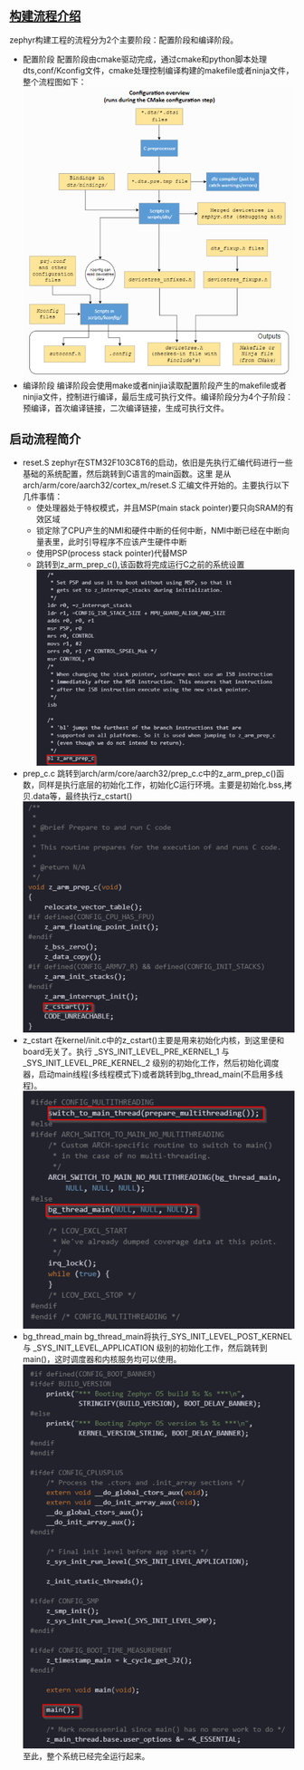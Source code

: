 ## [构建流程介绍](https://docs.zephyrproject.org/latest/guides/build/index.html#)
zephyr构建工程的流程分为2个主要阶段：配置阶段和编译阶段。
* 配置阶段
	配置阶段由cmake驱动完成，通过cmake和python脚本处理dts,conf/Kconfig文件，cmake处理控制编译构建的makefile或者ninja文件，整个流程图如下：
![ConfigurationOverview](https://github.com/ccldmf/zephyr/blob/main/Picture/ConfigurationOverview.png)
* 编译阶段
	编译阶段会使用make或者ninjia读取配置阶段产生的makefile或者ninjia文件，控制进行编译，最后生成可执行文件。编译阶段分为4个子阶段：预编译，首次编译链接，二次编译链接，生成可执行文件。

## 启动流程简介
* reset.S
	zephyr在STM32F103C8T6的启动，依旧是先执行汇编代码进行一些基础的系统配置，然后跳转到C语言的main函数。这里	是从arch/arm/core/aarch32/cortex_m/reset.S 汇编文件开始的。主要执行以下几件事情：
	* 使处理器处于特权模式，并且MSP(main stack pointer)要只向SRAM的有效区域
	* 锁定除了CPU产生的NMI和硬件中断的任何中断，NMI中断已经在中断向量表里，此时引导程序不应该产生硬件中断
	* 使用PSP(process stack pointer)代替MSP
	* 跳转到z_arm_prep_c(),该函数将完成运行C之前的系统设置
![reset](https://github.com/ccldmf/zephyr/blob/main/Picture/reset.png)
* prep_c.c
	跳转到arch/arm/core/aarch32/prep_c.c中的z_arm_prep_c()函数，同样是执行底层的初始化工作，初始化C运行环境。主要是初始化.bss,拷贝.data等，最终执行z_cstart()
![prep](https://github.com/ccldmf/zephyr/blob/main/Picture/prep.png)
* z_cstart
	在kernel/init.c中的z_cstart()主要是用来初始化内核，到这里便和board无关了。执行 _SYS_INIT_LEVEL_PRE_KERNEL_1 与 _SYS_INIT_LEVEL_PRE_KERNEL_2 级别的初始化工作，然后初始化调度器，启动main线程(多线程模式下)或者跳转到bg_thread_main(不启用多线程)。
![cstart](https://github.com/ccldmf/zephyr/blob/main/Picture/cstart.png)
* bg_thread_main
	bg_thread_main将执行_SYS_INIT_LEVEL_POST_KERNEL 与 _SYS_INIT_LEVEL_APPLICATION 级别的初始化工作，然后跳转到 main()，这时调度器和内核服务均可以使用。
![main](https://github.com/ccldmf/zephyr/blob/main/Picture/main.png)
至此，整个系统已经完全运行起来。
